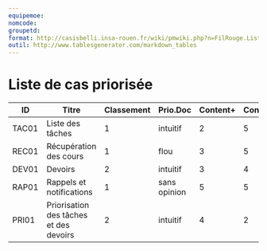 ```yaml
---
equipemoe: 
nomcode: 
groupetd: 
format: http://casisbelli.insa-rouen.fr/wiki/pmwiki.php?n=FilRouge.ListeCasPriorisee
outil: http://www.tablesgenerator.com/markdown_tables
---
```

# Liste de cas priorisée

| ID    | Titre                        | Classement | Prio.Doc | Content+ | Content- | Antécédents | Format | Maquette |
|-------|------------------------------|------------|----------|----------|----------|-------------|--------|----------|
| TAC01 | Liste des tâches | 1          | intuitif     | 2        | 5        | aucun       | A    | 1        |
| REC01 | Récupération des cours | 1          | flou     | 3        | 5        | aucun       | A    | 0        |
| DEV01 | Devoirs | 2          | intuitif     | 3        | 4        | REC01       | A    | 1        |
| RAP01 | Rappels et notifications | 1          | sans opinion     | 5        | 5        | TAC01, DEV01       | DSS    | 0        |
| PRI01 | Priorisation des tâches et des devoirs | 2          | intuitif     | 4        | 2        | TAC01, DEV01       | A    | 0        |
